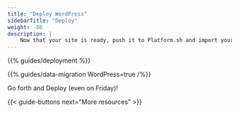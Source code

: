```yaml
---
title: "Deploy WordPress"
sidebarTitle: "Deploy"
weight: -80
description: |
    Now that your site is ready, push it to Platform.sh and import your data.
---
```


{{% guides/deployment %}}

{{% guides/data-migration WordPress=true /%}}

Go forth and Deploy (even on Friday)!

{{< guide-buttons next="More resources" >}}